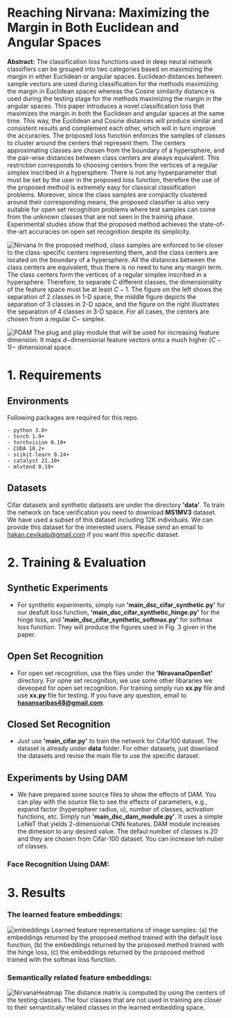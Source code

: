 # Reaching Nirvana: Maximizing the Margin in Both Euclidean and Angular Spaces
**Abstract:** The classification loss functions used in deep neural network classifiers can be grouped into two categories based on maximizing the margin in either Euclidean or angular spaces. Euclidean distances between sample vectors are used during classification for the methods maximizing the margin in Euclidean spaces whereas the Cosine similarity distance is used during the testing stage for the methods maximizing the margin in the angular spaces. This paper introduces a novel classification loss that maximizes the margin in both the Euclidean and angular spaces at the same time. This way, the Euclidean and Cosine distances will produce similar and consistent results and complement each other, which will in turn improve the accuracies. The proposed loss function enforces the samples of classes to cluster around the centers that represent them. The centers approximating classes are chosen from the boundary of a hypersphere, and the pair-wise distances between class centers are always equivalent. This restriction corresponds to choosing centers from the vertices of a regular simplex inscribed in a hypersphere. There is not any hyperparameter that must be set by the user in the proposed loss function, therefore the use of the proposed method is extremely easy for classical classification problems. Moreover, since the class samples are compactly clustered around their corresponding means, the proposed classifier is also very suitable for open set recognition problems where test samples can come from the unknown classes that are not seen in the training phase. Experimental studies show that the proposed method achieves the state-of-the-art accuracies on open set recognition despite its simplicity.

![Nirvana](https://user-images.githubusercontent.com/67793643/217524225-82240880-27c7-4918-ab12-2e9b1235f701.png)
In the proposed method, class samples are enforced to lie closer to the class-specific centers representing them, and the class centers are located on the boundary of a hypersphere. All the distances between the class centers are equivalent, thus there is no need to tune any margin term. The class centers form the vertices of a regular simplex inscribed in a hypersphere. Therefore, to separate $C$ different classes, the dimensionality of the feature space must be at least $C-1$. The figure on the left shows the separation of 2 classes in 1-D space, the middle figure depicts the separation of 3 classes in 2-D space, and the figure on the right illustrates the separation of 4 classes in 3-D space. For all cases, the centers are chosen from a regular $C-$ simplex.

![PDAM](https://user-images.githubusercontent.com/67793643/217527332-b7962b96-d864-4a0a-bd81-fb8002d7e3d8.png)
The plug and play module that will be used for increasing feature dimension. It maps $d-$dimensional feature vectors onto a much higher $(C-1)-$ dimensional space.
# 1. Requirements
## Environments
Following packages are required for this repo.

    - python 3.8+
    - torch 1.9+
    - torchvision 0.10+
    - CUDA 10.2+
    - scikit-learn 0.24+
    - catalyst 21.10+
    - mlxtend 0.19+
 ## Datasets
 Cifar datasets and synthetic datasets are under the directory **'data'**. To train the network on face verification you need to download **MS1MV3** dataset. We have used a subset of this dataset including 12K individuals. We can provide this dataset for the interested users. Please send an email to hakan.cevikalp@gmail.com if you want this specific dataset.
# 2. Training & Evaluation
## Synthetic Experiments
- For synthetic experiments, simply run **'main_dsc_cifar_synthetic.py'** for our deafult loss function, **'main_dsc_cifar_synthetic_hinge.py'** for the hinge loss, and **'main_dsc_cifar_synthetic_softmax.py'** for softmax loss function. They will produce the figures used in Fig. 3 given in the paper.
## Open Set Recognition
- For open set recognition, use the files under the **'NiravanaOpenSet'** directory. For opne set recognition, we use some other libararies we deveoped for open set recognition. For training simply run **xx.py** file and use **xx.py** file for testing. If you have any question, email to **hasansaribas48@gmail.com**.
## Closed Set Recognition
- Just use **'main_cifar.py'** to train the network for Cifar100 dataset. The dataset is already under **data** folder. For other datasets, just downlaod the datasets and revise the main file to use the specific dataset.
## Experiments by Using DAM
- We have prepared some source files to show the effects of DAM. You can play with the source file to see the effects of parameters, e.g., expand factor (hyperspheer radius, u), number of classes, activation functions, etc. Simply run **'main_dsc_dam_module.py'**. It uses a simple LeNeT that yields 2-dimensional CNN features. DAM module increases the dimesion to any desired value. The defaul number of classes is 20 and they are chosen from Cifar-100 dataset. You can increase teh nuber of classes.
### Face Recognition Using DAM:

# 3. Results
### The learned feature embeddings:
![embeddings](https://user-images.githubusercontent.com/67793643/217549694-0c4deabe-ed97-480f-8f29-2263534b0dda.png)
Learned feature representations of image samples: (a) the embeddings returned by the proposed method trained with the default loss function, (b) the embeddings returned by the proposed method trained with the hinge loss, (c) the embeddings returned by the proposed method trained with the softmax loss function.
### Semantically related feature embeddings:

![NirvanaHeatmap](https://user-images.githubusercontent.com/67793643/217550692-f3b65c68-9723-4fb5-ac1b-46d4fc3e32bf.png)
The distance matrix is computed by using the centers of the testing classes. The four classes that are not used in training are closer to their semantically related classes in the learned embedding space.




